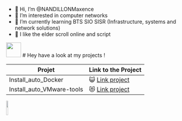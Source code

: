 - 👋 Hi, I’m @NANDILLONMaxence
- 👀 I’m interested in computer networks
- 🌱 I’m currently learning BTS SIO SISR (Infrastructure, systems and network solutions)
- 💞️ I like the elder scroll online and script
<img src="https://media.giphy.com/media/vFKqnCdLPNOKc/giphy.gif" width="40" height="40" />
# Hey have a look at my projects ! 

| Projet | Link to the Project |
| ------------- | --------------------------------------------------------------------------------------------------------------- |
| Install_auto_Docker | :smiley_cat: [Link project](https://github.com/NANDILLONMaxence/Install_auto_Docker) |                              
| Install_auto_VMware-tools      | :heart_eyes_cat: [Link project](https://github.com/NANDILLONMaxence/Install_auto_VMware-tools) |

<img src="https://media.tenor.com/KdkhCJ65m0sAAAAi/peach-goma-peach-and-goma.gif" width="10%" />

